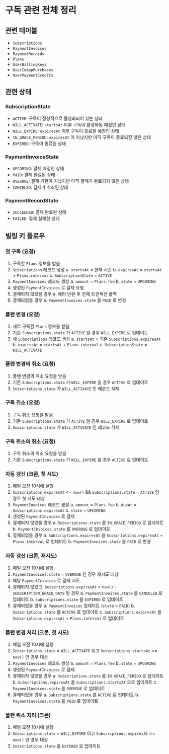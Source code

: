 # 구독 관련 전체 정리

## 관련 테이블

- `Subscriptions`
- `PaymentInvoices`
- `PaymentRecords`
- `Plans`
- `UserBillingKeys`
- `UserInAppPurchases`
- `UserPaymentCredits`

## 관련 상태

### SubscriptionState

- `ACTIVE`: 구독이 정상적으로 활성화되어 있는 상태
- `WILL_ACTIVATE`: `startsAt` 이후 구독이 활성화될 예정인 상태
- `WILL_EXPIRE`: `expiresAt` 이후 구독이 종료될 예정인 상태
- `IN_GRACE_PERIOD`: `expiresAt` 이 지났지만 아직 구독이 종료되진 않은 상태
- `EXPIRED`: 구독이 종료된 상태

### PaymentInvoiceState

- `UPCOMING`: 결제 예정인 상태
- `PAID`: 결제 완료된 상태
- `OVERDUE`: 결제 기한이 지났지만 아직 결제가 완료되지 않은 상태
- `CANCELED`: 결제가 취소된 상태

### PaymentRecordState

- `SUCCEEDED`: 결제 완료된 상태
- `FAILED`: 결제 실패한 상태

## 빌링 키 플로우

### 첫 구독 (요청)

1. 구독할 `Plans` 정보를 받음
2. `Subscriptions` 레코드 생성
   a. `startsAt` = 현재 시간
   b. `expiresAt` = `startsAt` + `Plans.interval`
   c. `SubscriptionState` = `ACTIVE`
3. `PaymentInvoices` 레코드 생성
   a. `amount` = `Plans.fee`
   b. `state` = `UPCOMING`
4. 생성된 `PaymentInvoices` 로 결제 요청
5. 결제되지 않았을 경우
   a. 에러 반환 후 전체 트랜잭션 롤백
6. 결제되었을 경우
   a. `PaymentInvoices.state` 를 `PAID` 로 변경

### 플랜 변경 (요청)

1. 새로 구독할 `Plans` 정보를 받음
2. 기존 `Subscriptions.state` 가 `ACTIVE` 일 경우 `WILL_EXPIRE` 로 업데이트
3. 새 `Subscriptions` 레코드 생성
   a. `startsAt` = 기존 `Subscriptions.expiresAt`
   b. `expiresAt` = `startsAt` + `Plans.interval`
   c. `SubscriptionState` = `WILL_ACTIVATE`

### 플랜 변경의 취소 (요청)

1. 플랜 변경의 취소 요청을 받음
2. 기존 `Subscriptions.state` 가 `WILL_EXPIRE` 일 경우 `ACTIVE` 로 업데이트
3. `Subscriptions.state` 가 `WILL_ACTIVATE` 인 레코드 삭제

### 구독 취소 (요청)

1. 구독 취소 요청을 받음
2. 기존 `Subscriptions.state` 가 `ACTIVE` 일 경우 `WILL_EXPIRE` 로 업데이트
3. `Subscriptions.state` 가 `WILL_ACTIVATE` 인 레코드 삭제

### 구독 취소의 취소 (요청)

1. 구독 취소의 취소 요청을 받음
2. 기존 `Subscriptions.state` 가 `WILL_EXPIRE` 일 경우 `ACTIVE` 로 업데이트

### 자동 갱신 (크론, 첫 시도)

1. 매일 오전 10시에 실행
2. `Subscriptions.expiresAt` <= `now()` && `Subscriptions.state` = `ACTIVE` 인 경우 첫 시도 대상
3. `PaymentInvoices` 레코드 생성
   a. `amount` = `Plans.fee`
   b. `dueAt` = `Subscriptions.expiresAt`
   c. `state` = `UPCOMING`
4. 생성된 `PaymentInvoices` 로 결제
5. 결제되지 않았을 경우
   a. `Subscriptions.state` 를 `IN_GRACE_PERIOD` 로 업데이트
   b. `PaymentInvoices.state` 를 `OVERDUE` 로 업데이트
6. 결제되었을 경우
   a. `Subscriptions.expiresAt` 을 `Subscriptions.expiresAt` + `Plans.interval` 로 업데이트
   b. `PaymentInvoices.state` 를 `PAID` 로 변경

### 자동 갱신 (크론, 재시도)

1. 매일 오전 10시에 실행
2. `PaymentInvoices.state` = `OVERDUE` 인 경우 재시도 대상
3. 해당 `PaymentInvoices` 로 결제 시도
4. 결제되지 않았고, `Subscriptions.expiresAt` < `now()` - `SUBSCRIPTION_GRACE_DAYS` 일 경우
   a. `PaymentInvoices.state` 를 `CANCELED` 로 업데이트
   b. `Subscriptions.state` 를 `EXPIRED` 로 업데이트
5. 결제되었을 경우
   a. `PaymentInvoices` 업데이트 (`state` = `PAID`)
   b. `Subscriptions.state` 를 `ACTIVE` 로 업데이트
   c. `Subscriptions.expiresAt` 을 `Subscriptions.expiresAt` + `Plans.interval` 로 업데이트

### 플랜 변경 처리 (크론, 첫 시도)

1. 매일 오전 10시에 실행
2. `Subscriptions.state` = `WILL_ACTIVATE` 이고 `Subscriptions.startsAt` <= `now()` 인 경우 대상
3. `PaymentInvoices` 레코드 생성
   a. `amount` = `Plans.fee`
   b. `state` = `UPCOMING`
4. 생성된 `PaymentInvoices` 로 결제
5. 결제되지 않았을 경우
   a. `Subscriptions.state` 를 `IN_GRACE_PERIOD` 로 업데이트
   b. `Subscriptions.expiresAt` 을 `Subscriptions.startsAt` 으로 업데이트
   c. `PaymentInvoices.state` 를 `OVERDUE` 로 업데이트
6. 결제되었을 경우
   a. `Subscriptions.state` 를 `ACTIVE` 로 업데이트
   b. `PaymentInvoices.state` 를 `PAID` 로 업데이트

### 플랜 취소 처리 (크론)

1. 매일 오전 10시에 실행
2. `Subscriptions.state` = `WILL_EXPIRE` 이고 `Subscriptions.expiresAt` <= `now()` 인 경우 대상
3. `Subscriptions.state` 를 `EXPIRED` 로 업데이트
